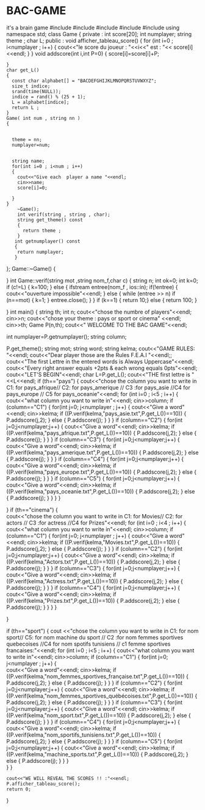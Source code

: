 # BAC-GAME
it's a brain game 
#include<iostream>
#include<fstream>
#include<cstdlib>
#include<ctime>
#include<cstring>
using namespace std;
class Game
{ private :
    int score[20];
    int numplayer;
    string theme ;
    char L;
  public :
    void afficher_tableau_score()
    {
      for (int i=0 ; i<numplayer ; i++)
      {
        cout<<"le score du joueur : "<<i<<"  est :  "<< score[i]<<endl;
      }
    }
    void addscore(int i,int P=0)
    { 
      score[i]=score[i]+P;

    }
    char get_L()
    {
      const char alphabet[] = "BACDEFGHIJKLMNOPQRSTUVWXYZ";
      size_t indice;
      srand(time(NULL));
      indice = rand() % (25 + 1);
      L = alphabet[indice];
      return L ;
    }
    Game( int num , string nn )
    {

      
      theme = nn;
      numplayer=num;
      
    
      string name;
      for(int i=0 ; i<num ; i++)
      {
        cout<<"Give each  player a name "<<endl;
        cin>>name;
        score[i]=0;
        
      }
    }
        ~Game();
        int verif(string , string , char);
        string get_theme() const
        {
          return theme ;
        }
       int getnumplayer() const
       { 
        return numplayer;
       }

};
Game::~Game()
{
    
  
}
int Game::verif(string mot ,string nom_f,char c)
{
    string n;
    int ok=0;
    int k=0;
    if (c!=L)
    {
      k=100;
    }
    else
    {
      ifstream entree(nom_f , ios::in);
      if(!entree)
      {
        cout<<"ouverture impossible"<<endl;
      }
      else
      {
        while (entree >> n)
        if (n==mot)
        {
          k=1;
        }
      entree.close();
      }
    }
    if (k==1)
    {
      return 10;}
    else
    {
      return 100;
    }

}
int main()
{ string th;
  int n;
  cout<<"chose the numbre of players"<<endl;
  cin>>n;
  cout<<"chose your theme : pays or sport or cinema" <<endl;
  cin>>th;
  Game P(n,th); 
  cout<<"     WELCOME TO THE BAC GAME"<<endl;
  
  
  int numplayer=P.getnumplayer();
  string column;
  
  P.get_theme();
  string mot;
  string word;
  string kelma;
  cout<<"GAME RULES: "<<endl;
  cout<<"Dear player those are the Rules  F.E.A.I "<<endl;;
  cout<<"The first Lettre in the  entered words is Always Uppercase"<<endl;
  cout<<"Every right answer equals +2pts & each wrong equals 0pts"<<endl;
  cout<<"LET'S BEGIN"<<endl;
  char  L=P.get_L();
  cout<<"THE first lettre is "<<L<<endl;
  if (th=="pays")
  { 
    cout<<"chose the column you want to write in  C1: for pays_afrique// C2: for pays_amerique // C3 :for pays_asie //C4 for pays_europe // C5 for pays_oceanie"<<endl;
    for (int i=0 ; i<5 ; i++)
    {
     cout<<"what column you want to write in"<<endl;
     cin>>column;
     if (column=="C1")
     {
      for(int j=0; j<numplayer ; j++) 
      {
        cout<<"Give a word"<<endl;
        cin>>kelma;
        if ((P.verif(kelma,"pays_asie.txt",P.get_L())==10))
        {
          P.addscore(j,2);
        }
        else 
        { 
          P.addscore(j);
        } 
      }
     }
     if (column=="C2")
     {
      for(int j=0;j<numplayer;j++)
      {
        cout<<"Give a word"<<endl;
        cin>>kelma;
        if ((P.verif(kelma,"pays_afrique.txt",P.get_L())==10)) 
        {
          P.addscore(j,2); 
        }
        else
        { 
          P.addscore(j);
        }
      }
     }
     if (column=="C3")
     {
      for(int j=0;j<numplayer;j++)
      {
        cout<<"Give a word"<<endl;
        cin>>kelma;
        if ((P.verif(kelma,"pays_amerique.txt",P.get_L())==10)) 
        {
          P.addscore(j,2); 
        }
        else
        {
          P.addscore(j);
        }
      }
     }
     if (column=="C4")
     {
      for(int j=0;j<numplayer;j++)
      {
        cout<<"Give a word"<<endl;
        cin>>kelma;
        if ((P.verif(kelma,"pays_europe.txt",P.get_L())==10)) 
        {
          P.addscore(j,2);
        }
        else
        {
          P.addscore(j);
        }
      }
     }
     if (column=="C5")
     {
      for(int j=0;j<numplayer;j++)
      {
        cout<<"Give a word"<<endl;
        cin>>kelma;
        if ((P.verif(kelma,"pays_oceanie.txt",P.get_L())==10)) 
        {
          P.addscore(j,2);
        }
        else
        {
          P.addscore(j);
        }
      }
     }
  }
 






 }
  if (th=="cinema")
   {  
       cout<<"chose the column you want to write in  C1: for Movies// C2: for actors // C3 :for actress //C4 for Prizes"<<endl;
       for (int i=0 ; i<4 ; i++)
       {
         cout<<"what column you want to write in"<<endl;
         cin>>column;
         if (column=="C1")
         {
         for(int j=0; j<numplayer ; j++) 
         {
          cout<<"Give a word"<<endl;
          cin>>kelma;
           if ((P.verif(kelma,"Movies.txt",P.get_L())==10))
           {
            P.addscore(j,2);
           }
            else 
            { 
             P.addscore(j);
             } 
         }
         }
         if (column=="C2")
         {
          for(int j=0;j<numplayer;j++)
          {
           cout<<"Give a word"<<endl;
           cin>>kelma;
           if ((P.verif(kelma,"Actors.txt",P.get_L())==10)) 
          {
          P.addscore(j,2); 
          }
          else
          { 
          P.addscore(j);
         }
         }
          }
         if (column=="C3")
         {
         for(int j=0;j<numplayer;j++)
         {
          cout<<"Give a word"<<endl;
         cin>>kelma;
         if ((P.verif(kelma,"Actress.txt",P.get_L())==10)) 
         {
          P.addscore(j,2); 
         }
         else
         {
          P.addscore(j);
         }
         }
          }
         if (column=="C4")
         {
         for(int j=0;j<numplayer;j++)
         {
         cout<<"Give a word"<<endl;
         cin>>kelma;
         if ((P.verif(kelma,"Prizes.txt",P.get_L())==10)) 
         {
          P.addscore(j,2);
         }
         else
         {
          P.addscore(j);
         }
          }
          }
 }
    

  }

 if (th=="sport")
     {  cout <<"chose the column you want to write in  C1: for nom sport// C5: for nom machine du sport // C2 :for nom femmes sportives quebecoises //C4 for nom spotifs tunisiens // c1 femme sportives francaises:"<<endl;
       for (int i=0 ; i<5 ; i++)
       {
         cout<<"what column you want to write in"<<endl;
         cin>>column;
         if (column=="C1")
         {
          for(int j=0; j<numplayer ; j++) 
          {   
         cout<<"Give a word"<<endl;
         cin>>kelma;
         if ((P.verif(kelma,"nom_femmes_sportives_française.txt",P.get_L())==10))
         {
          P.addscore(j,2);
         }
         else 
         { 
          P.addscore(j);
         } 
          }
           }
         if (column=="C2")
          {
          for(int j=0;j<numplayer;j++)
         {
         cout<<"Give a word"<<endl;
         cin>>kelma;
         if ((P.verif(kelma,"nom_femmes_sportives_québécoises.txt",P.get_L())==10)) 
         {
          P.addscore(j,2); 
         }
         else
         { 
          P.addscore(j);
         }
          }
          }
         if (column=="C3")
         {
          for(int j=0;j<numplayer;j++)
         {
         cout<<"Give a word"<<endl;
         cin>>kelma;
         if ((P.verif(kelma,"nom_sport.txt",P.get_L())==10)) 
         {
          P.addscore(j,2); 
         }
         else
         {
          P.addscore(j);
         }
          }
          }
         if (column=="C4")
         {
         for(int j=0;j<numplayer;j++)
         {
         cout<<"Give a word"<<endl;
         cin>>kelma;
         if ((P.verif(kelma,"nom_sportifs_tunisiens.txt",P.get_L())==10)) 
         {
          P.addscore(j,2);
         }
         else
         {
          P.addscore(j);
         }
          }
          }
         if (column=="C5")
          {
         for(int j=0;j<numplayer;j++)
         {
         cout<<"Give a word"<<endl;
         cin>>kelma;
         if ((P.verif(kelma,"machine_sports.txt",P.get_L())==10)) 
         {
          P.addscore(j,2);
         }
         else
         {
          P.addscore(j);
         }
         }
          }   
       }
   }
  
    cout<<"WE WILL REVEAL THE SCORES !! :"<<endl;
    P.afficher_tableau_score();
    return 0;

}
